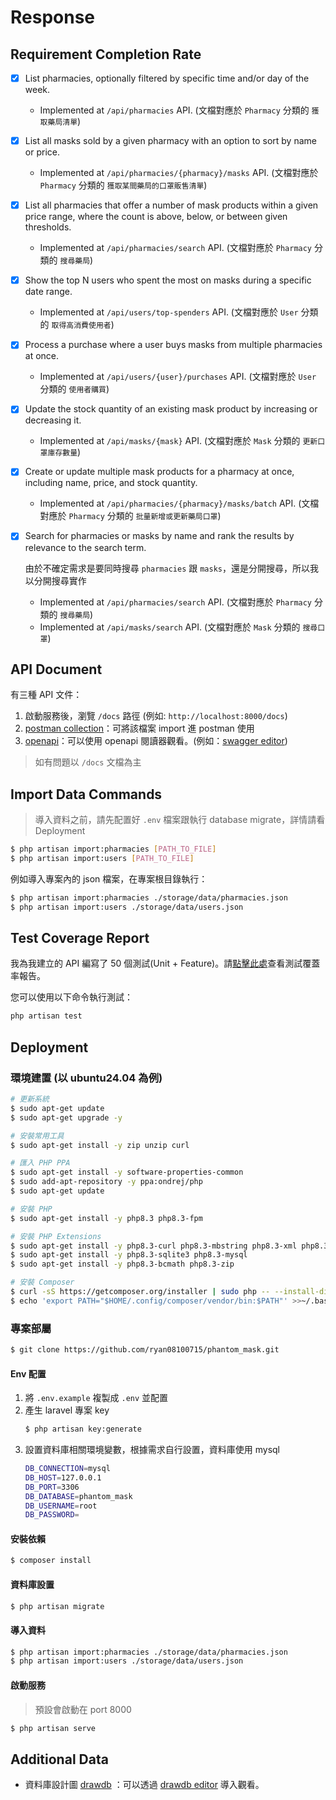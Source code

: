 # Response

## Requirement Completion Rate

* [x] List pharmacies, optionally filtered by specific time and/or day of the week.
    * Implemented at `/api/pharmacies` API. (文檔對應於 `Pharmacy` 分類的 `獲取藥局清單`)
* [x] List all masks sold by a given pharmacy with an option to sort by name or price.
    * Implemented at `/api/pharmacies/{pharmacy}/masks` API. (文檔對應於 `Pharmacy` 分類的 `獲取某間藥局的口罩販售清單`)
* [x] List all pharmacies that offer a number of mask products within a given price range, where the count is above,
  below, or between given thresholds.
    * Implemented at `/api/pharmacies/search` API. (文檔對應於 `Pharmacy` 分類的 `搜尋藥局`)
* [x] Show the top N users who spent the most on masks during a specific date range.
    * Implemented at `/api/users/top-spenders` API. (文檔對應於 `User` 分類的 `取得高消費使用者`)
* [x] Process a purchase where a user buys masks from multiple pharmacies at once.
    * Implemented at `/api/users/{user}/purchases` API. (文檔對應於 `User` 分類的 `使用者購買`)
* [x] Update the stock quantity of an existing mask product by increasing or decreasing it.
    * Implemented at `/api/masks/{mask}` API. (文檔對應於 `Mask` 分類的 `更新口罩庫存數量`)
* [x] Create or update multiple mask products for a pharmacy at once, including name, price, and stock quantity.
    * Implemented at `/api/pharmacies/{pharmacy}/masks/batch` API. (文檔對應於 `Pharmacy` 分類的
      `批量新增或更新藥局口罩`)
* [x] Search for pharmacies or masks by name and rank the results by relevance to the search term.

  由於不確定需求是要同時搜尋 `pharmacies` 跟 `masks`，還是分開搜尋，所以我以分開搜尋實作
    * Implemented at `/api/pharmacies/search` API. (文檔對應於 `Pharmacy` 分類的
      `搜尋藥局`)
    * Implemented at `/api/masks/search` API. (文檔對應於 `Mask` 分類的
      `搜尋口罩`)

## API Document

有三種 API 文件：

1. 啟動服務後，瀏覽 `/docs` 路徑 (例如: `http://localhost:8000/docs`)
2. [postman collection](docs/docs.postman)：可將該檔案 import 進 postman 使用
3. [openapi](docs/docs.openapi.yaml)：可以使用 openapi 閱讀器觀看。(例如：[swagger editor](https://editor.swagger.io/))

> 如有問題以 `/docs` 文檔為主

## Import Data Commands

> 導入資料之前，請先配置好 `.env` 檔案跟執行 database migrate，詳情請看 Deployment

```bash
$ php artisan import:pharmacies [PATH_TO_FILE]
$ php artisan import:users [PATH_TO_FILE]
```

例如導入專案內的 json 檔案，在專案根目錄執行：

```bash
$ php artisan import:pharmacies ./storage/data/pharmacies.json
$ php artisan import:users ./storage/data/users.json
```

## Test Coverage Report

我為我建立的 API 編寫了 50 個測試(Unit + Feature)。請[點擊此處](storage/coverage/index.html)查看測試覆蓋率報告。

您可以使用以下命令執行測試：

```bash
php artisan test
```

## Deployment

### 環境建置 (以 ubuntu24.04 為例)

```bash
# 更新系統
$ sudo apt-get update
$ sudo apt-get upgrade -y

# 安裝常用工具
$ sudo apt-get install -y zip unzip curl

# 匯入 PHP PPA
$ sudo apt-get install -y software-properties-common
$ sudo add-apt-repository -y ppa:ondrej/php
$ sudo apt-get update

# 安裝 PHP
$ sudo apt-get install -y php8.3 php8.3-fpm

# 安裝 PHP Extensions
$ sudo apt-get install -y php8.3-curl php8.3-mbstring php8.3-xml php8.3-intl
$ sudo apt-get install -y php8.3-sqlite3 php8.3-mysql
$ sudo apt-get install -y php8.3-bcmath php8.3-zip

# 安裝 Composer
$ curl -sS https://getcomposer.org/installer | sudo php -- --install-dir=/usr/local/bin --filename=composer
$ echo 'export PATH="$HOME/.config/composer/vendor/bin:$PATH"' >>~/.bashrc
```

### 專案部屬

```bash
$ git clone https://github.com/ryan08100715/phantom_mask.git
```

#### Env 配置

1. 將 `.env.example` 複製成 `.env` 並配置
2. 產生 laravel 專案 key
    ```bash
    $ php artisan key:generate
    ```
3. 設置資料庫相關環境變數，根據需求自行設置，資料庫使用 mysql
    ```bash
    DB_CONNECTION=mysql
    DB_HOST=127.0.0.1
    DB_PORT=3306
    DB_DATABASE=phantom_mask
    DB_USERNAME=root
    DB_PASSWORD=
    ```

#### 安裝依賴

```bash
$ composer install
```

#### 資料庫設置

```bash
$ php artisan migrate
```

#### 導入資料

```bash
$ php artisan import:pharmacies ./storage/data/pharmacies.json
$ php artisan import:users ./storage/data/users.json
```

#### 啟動服務

> 預設會啟動在 port 8000

```bash
$ php artisan serve
```

## Additional Data

* 資料庫設計圖 [drawdb](docs/phantom_mask_drawdb_2025-06-13T13_19_29.650Z.json)
  ：可以透過 [drawdb editor](https://www.drawdb.app/editor) 導入觀看。
